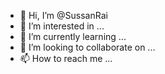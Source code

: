 - 👋 Hi, I’m @SussanRai
- 👀 I’m interested in ...
- 🌱 I’m currently learning ...
- 💞️ I’m looking to collaborate on ...
- 📫 How to reach me ...

<!---
SliceCut/SliceCut is a ✨ special ✨ repository because its `README.md` (this file) appears on your GitHub profile.
You can click the Preview link to take a look at your changes.
--->
